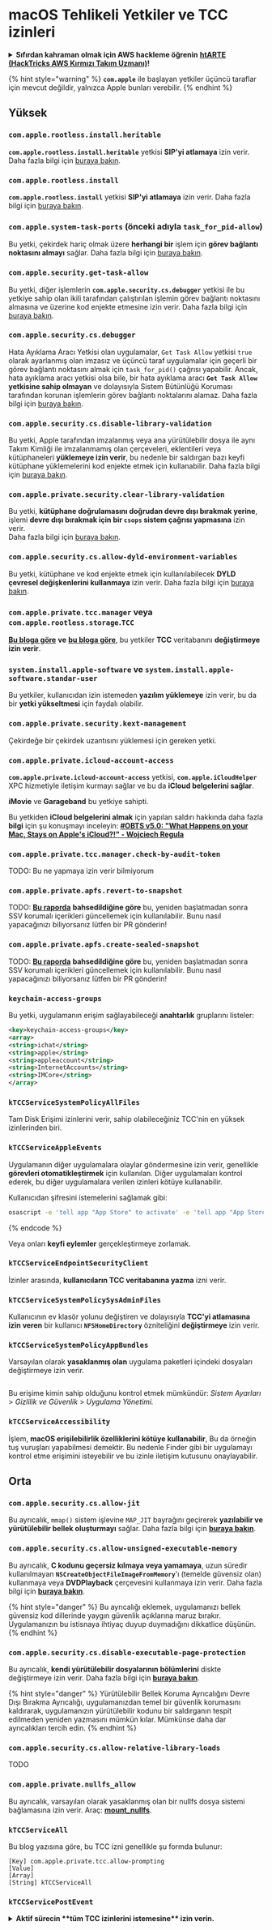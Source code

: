 # macOS Tehlikeli Yetkiler ve TCC izinleri

<details>

<summary><strong>Sıfırdan kahraman olmak için AWS hackleme öğrenin</strong> <a href="https://training.hacktricks.xyz/courses/arte"><strong>htARTE (HackTricks AWS Kırmızı Takım Uzmanı)</strong></a><strong>!</strong></summary>

HackTricks'ı desteklemenin diğer yolları:

* **Şirketinizi HackTricks'te reklamını görmek istiyorsanız** veya **HackTricks'i PDF olarak indirmek istiyorsanız** [**ABONELİK PLANLARI**]'na bakın(https://github.com/sponsors/carlospolop)!
* [**Resmi PEASS & HackTricks ürünleri**]'ni alın(https://peass.creator-spring.com)
* [**PEASS Ailesi**]'ni keşfedin(https://opensea.io/collection/the-peass-family), özel [**NFT'lerimiz**]'in bulunduğu koleksiyonumuz
* **Katılın** 💬 [**Discord grubuna**](https://discord.gg/hRep4RUj7f) veya [**telegram grubuna**](https://t.me/peass) veya bizi **Twitter** 🐦 [**@carlospolopm**](https://twitter.com/hacktricks\_live)** takip edin**.
* **Hacking püf noktalarınızı paylaşarak PR göndererek** [**HackTricks**](https://github.com/carlospolop/hacktricks) ve [**HackTricks Cloud**](https://github.com/carlospolop/hacktricks-cloud) github depolarına katkıda bulunun.

</details>

{% hint style="warning" %}
**`com.apple`** ile başlayan yetkiler üçüncü taraflar için mevcut değildir, yalnızca Apple bunları verebilir.
{% endhint %}

## Yüksek

### `com.apple.rootless.install.heritable`

**`com.apple.rootless.install.heritable`** yetkisi **SIP'yi atlamaya** izin verir. Daha fazla bilgi için [buraya bakın](macos-sip.md#com.apple.rootless.install.heritable).

### **`com.apple.rootless.install`**

**`com.apple.rootless.install`** yetkisi **SIP'yi atlamaya** izin verir. Daha fazla bilgi için [buraya bakın](macos-sip.md#com.apple.rootless.install).

### **`com.apple.system-task-ports`** (önceki adıyla `task_for_pid-allow`)

Bu yetki, çekirdek hariç olmak üzere **herhangi bir** işlem için **görev bağlantı noktasını almayı** sağlar. Daha fazla bilgi için [buraya bakın](../mac-os-architecture/macos-ipc-inter-process-communication/).

### `com.apple.security.get-task-allow`

Bu yetki, diğer işlemlerin **`com.apple.security.cs.debugger`** yetkisi ile bu yetkiye sahip olan ikili tarafından çalıştırılan işlemin görev bağlantı noktasını almasına ve üzerine kod enjekte etmesine izin verir. Daha fazla bilgi için [buraya bakın](../mac-os-architecture/macos-ipc-inter-process-communication/).

### `com.apple.security.cs.debugger`

Hata Ayıklama Aracı Yetkisi olan uygulamalar, `Get Task Allow` yetkisi `true` olarak ayarlanmış olan imzasız ve üçüncü taraf uygulamalar için geçerli bir görev bağlantı noktasını almak için `task_for_pid()` çağrısı yapabilir. Ancak, hata ayıklama aracı yetkisi olsa bile, bir hata ayıklama aracı **`Get Task Allow` yetkisine sahip olmayan** ve dolayısıyla Sistem Bütünlüğü Koruması tarafından korunan işlemlerin görev bağlantı noktalarını alamaz. Daha fazla bilgi için [buraya bakın](https://developer.apple.com/documentation/bundleresources/entitlements/com\_apple\_security\_cs\_debugger).

### `com.apple.security.cs.disable-library-validation`

Bu yetki, Apple tarafından imzalanmış veya ana yürütülebilir dosya ile aynı Takım Kimliği ile imzalanmamış olan çerçeveleri, eklentileri veya kütüphaneleri **yüklemeye izin verir**, bu nedenle bir saldırgan bazı keyfi kütüphane yüklemelerini kod enjekte etmek için kullanabilir. Daha fazla bilgi için [buraya bakın](https://developer.apple.com/documentation/bundleresources/entitlements/com\_apple\_security\_cs\_disable-library-validation).

### `com.apple.private.security.clear-library-validation`

Bu yetki, **kütüphane doğrulamasını doğrudan devre dışı bırakmak yerine**, işlemi **devre dışı bırakmak için bir `csops` sistem çağrısı yapmasına** izin verir.\
Daha fazla bilgi için [buraya bakın](https://theevilbit.github.io/posts/com.apple.private.security.clear-library-validation/).

### `com.apple.security.cs.allow-dyld-environment-variables`

Bu yetki, kütüphane ve kod enjekte etmek için kullanılabilecek **DYLD çevresel değişkenlerini kullanmaya** izin verir. Daha fazla bilgi için [buraya bakın](https://developer.apple.com/documentation/bundleresources/entitlements/com\_apple\_security\_cs\_allow-dyld-environment-variables).

### `com.apple.private.tcc.manager` veya `com.apple.rootless.storage`.`TCC`

[**Bu bloga göre**](https://objective-see.org/blog/blog\_0x4C.html) **ve** [**bu bloga göre**](https://wojciechregula.blog/post/play-the-music-and-bypass-tcc-aka-cve-2020-29621/), bu yetkiler **TCC** veritabanını **değiştirmeye izin verir**.

### **`system.install.apple-software`** ve **`system.install.apple-software.standar-user`**

Bu yetkiler, kullanıcıdan izin istemeden **yazılım yüklemeye** izin verir, bu da bir **yetki yükseltmesi** için faydalı olabilir.

### `com.apple.private.security.kext-management`

Çekirdeğe bir çekirdek uzantısını yüklemesi için gereken yetki.

### **`com.apple.private.icloud-account-access`**

**`com.apple.private.icloud-account-access`** yetkisi, **`com.apple.iCloudHelper`** XPC hizmetiyle iletişim kurmayı sağlar ve bu da **iCloud belgelerini sağlar**.

**iMovie** ve **Garageband** bu yetkiye sahipti.

Bu yetkiden **iCloud belgelerini almak** için yapılan saldırı hakkında daha fazla **bilgi** için şu konuşmayı inceleyin: [**#OBTS v5.0: "What Happens on your Mac, Stays on Apple's iCloud?!" - Wojciech Regula**](https://www.youtube.com/watch?v=\_6e2LhmxVc0)

### `com.apple.private.tcc.manager.check-by-audit-token`

TODO: Bu ne yapmaya izin verir bilmiyorum

### `com.apple.private.apfs.revert-to-snapshot`

TODO: [**Bu raporda**](https://jhftss.github.io/The-Nightmare-of-Apple-OTA-Update/) **bahsedildiğine göre** bu, yeniden başlatmadan sonra SSV korumalı içerikleri güncellemek için kullanılabilir. Bunu nasıl yapacağınızı biliyorsanız lütfen bir PR gönderin!

### `com.apple.private.apfs.create-sealed-snapshot`

TODO: [**Bu raporda**](https://jhftss.github.io/The-Nightmare-of-Apple-OTA-Update/) **bahsedildiğine göre** bu, yeniden başlatmadan sonra SSV korumalı içerikleri güncellemek için kullanılabilir. Bunu nasıl yapacağınızı biliyorsanız lütfen bir PR gönderin!

### `keychain-access-groups`

Bu yetki, uygulamanın erişim sağlayabileceği **anahtarlık** gruplarını listeler:
```xml
<key>keychain-access-groups</key>
<array>
<string>ichat</string>
<string>apple</string>
<string>appleaccount</string>
<string>InternetAccounts</string>
<string>IMCore</string>
</array>
```
### **`kTCCServiceSystemPolicyAllFiles`**

Tam Disk Erişimi izinlerini verir, sahip olabileceğiniz TCC'nin en yüksek izinlerinden biri.

### **`kTCCServiceAppleEvents`**

Uygulamanın diğer uygulamalara olaylar göndermesine izin verir, genellikle **görevleri otomatikleştirmek** için kullanılan. Diğer uygulamaları kontrol ederek, bu diğer uygulamalara verilen izinleri kötüye kullanabilir.

Kullanıcıdan şifresini istemelerini sağlamak gibi:
```bash
osascript -e 'tell app "App Store" to activate' -e 'tell app "App Store" to activate' -e 'tell app "App Store" to display dialog "App Store requires your password to continue." & return & return default answer "" with icon 1 with hidden answer with title "App Store Alert"'
```
{% endcode %}

Veya onları **keyfi eylemler** gerçekleştirmeye zorlamak.

### **`kTCCServiceEndpointSecurityClient`**

İzinler arasında, **kullanıcıların TCC veritabanına yazma** izni verir.

### **`kTCCServiceSystemPolicySysAdminFiles`**

Kullanıcının ev klasör yolunu değiştiren ve dolayısıyla **TCC'yi atlamasına izin veren** bir kullanıcı **`NFSHomeDirectory`** özniteliğini **değiştirmeye** izin verir.

### **`kTCCServiceSystemPolicyAppBundles`**

Varsayılan olarak **yasaklanmış olan** uygulama paketleri içindeki dosyaları değiştirmeye izin verir.

<figure><img src="../../../.gitbook/assets/image (2) (1) (1) (1) (1) (1).png" alt=""><figcaption></figcaption></figure>

Bu erişime kimin sahip olduğunu kontrol etmek mümkündür: _Sistem Ayarları_ > _Gizlilik ve Güvenlik_ > _Uygulama Yönetimi._

### `kTCCServiceAccessibility`

İşlem, **macOS erişilebilirlik özelliklerini kötüye kullanabilir**, Bu da örneğin tuş vuruşları yapabilmesi demektir. Bu nedenle Finder gibi bir uygulamayı kontrol etme erişimini isteyebilir ve bu izinle iletişim kutusunu onaylayabilir.

## Orta

### `com.apple.security.cs.allow-jit`

Bu ayrıcalık, `mmap()` sistem işlevine `MAP_JIT` bayrağını geçirerek **yazılabilir ve yürütülebilir bellek oluşturmayı** sağlar. Daha fazla bilgi için [**buraya bakın**](https://developer.apple.com/documentation/bundleresources/entitlements/com\_apple\_security\_cs\_allow-jit).

### `com.apple.security.cs.allow-unsigned-executable-memory`

Bu ayrıcalık, **C kodunu geçersiz kılmaya veya yamamaya**, uzun süredir kullanılmayan **`NSCreateObjectFileImageFromMemory`**'ı (temelde güvensiz olan) kullanmaya veya **DVDPlayback** çerçevesini kullanmaya izin verir. Daha fazla bilgi için [**buraya bakın**](https://developer.apple.com/documentation/bundleresources/entitlements/com\_apple\_security\_cs\_allow-unsigned-executable-memory).

{% hint style="danger" %}
Bu ayrıcalığı eklemek, uygulamanızı bellek güvensiz kod dillerinde yaygın güvenlik açıklarına maruz bırakır. Uygulamanızın bu istisnaya ihtiyaç duyup duymadığını dikkatlice düşünün.
{% endhint %}

### `com.apple.security.cs.disable-executable-page-protection`

Bu ayrıcalık, **kendi yürütülebilir dosyalarının bölümlerini** diskte değiştirmeye izin verir. Daha fazla bilgi için [**buraya bakın**](https://developer.apple.com/documentation/bundleresources/entitlements/com\_apple\_security\_cs\_disable-executable-page-protection).

{% hint style="danger" %}
Yürütülebilir Bellek Koruma Ayrıcalığını Devre Dışı Bırakma Ayrıcalığı, uygulamanızdan temel bir güvenlik korumasını kaldırarak, uygulamanızın yürütülebilir kodunu bir saldırganın tespit edilmeden yeniden yazmasını mümkün kılar. Mümkünse daha dar ayrıcalıkları tercih edin.
{% endhint %}

### `com.apple.security.cs.allow-relative-library-loads`

TODO

### `com.apple.private.nullfs_allow`

Bu ayrıcalık, varsayılan olarak yasaklanmış olan bir nullfs dosya sistemi bağlamasına izin verir. Araç: [**mount\_nullfs**](https://github.com/JamaicanMoose/mount\_nullfs/tree/master).

### `kTCCServiceAll`

Bu blog yazısına göre, bu TCC izni genellikle şu formda bulunur:
```
[Key] com.apple.private.tcc.allow-prompting
[Value]
[Array]
[String] kTCCServiceAll
```
### **`kTCCServicePostEvent`**

<details>

<summary><strong>Aktif sürecin **tüm TCC izinlerini istemesine** izin verin.</strong></summary>

Diğer HackTricks'i destekleme yolları:

* Şirketinizi **HackTricks'te reklamını görmek istiyorsanız** veya **HackTricks'i PDF olarak indirmek istiyorsanız** [**ABONELİK PLANLARI**](https://github.com/sponsors/carlospolop)'na göz atın!
* [**Resmi PEASS & HackTricks ürünlerini**](https://peass.creator-spring.com) edinin
* [**The PEASS Family'yi**](https://opensea.io/collection/the-peass-family) keşfedin, özel [**NFT'lerimiz**](https://opensea.io/collection/the-peass-family) koleksiyonumuz
* 💬 [**Discord grubuna**](https://discord.gg/hRep4RUj7f) veya [**telegram grubuna**](https://t.me/peass) **katılın** veya **Twitter** 🐦 [**@carlospolopm**](https://twitter.com/hacktricks\_live)**'ı takip edin.**
* **Hacking püf noktalarınızı paylaşarak PR göndererek** [**HackTricks**](https://github.com/carlospolop/hacktricks) ve [**HackTricks Cloud**](https://github.com/carlospolop/hacktricks-cloud) github depolarına katkıda bulunun.

</details>
